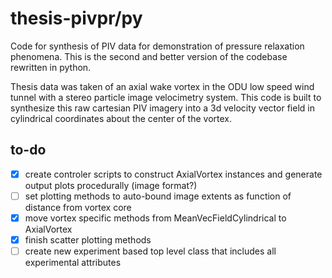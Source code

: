 # thesis-pivpr/py
Code for synthesis of PIV data for demonstration of pressure relaxation phenomena. This is the second and better version of the codebase rewritten in python.

Thesis data was taken of an axial wake vortex in the ODU low speed wind tunnel with a stereo particle image velocimetry system. 
This code is built to synthesize this raw cartesian PIV imagery into a 3d velocity vector field in cylindrical coordinates about
the center of the vortex.

## to-do

- [x] create controler scripts to construct AxialVortex instances and generate output plots procedurally (image format?)
- [ ] set plotting methods to auto-bound image extents as function of distance from vortex core
- [x] move vortex specific methods from MeanVecFieldCylindrical to AxialVortex
- [x] finish scatter plotting methods
- [ ] create new experiment based top level class that includes all experimental attributes
